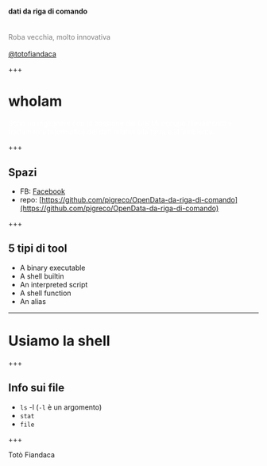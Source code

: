 #### dati da riga di comando
<br>
<span style="color:gray">Roba vecchia, molto innovativa</span>
<br>
<span style="color:gray"></span>
<br>
<span style="color:gray"><a href="https://twitter.com/totofiandaca?lang=it" target="_blank">@totofiandaca</a></span>

+++

# whoIam

<span style="color:white"> Sono un ingegnere con la passione del GIS</span>
<span style="color:white">Mi occupo rilevamento e trattamento informatico
dei dati relativi alla terra e all’ambiente.</span>

+++

## Spazi

- FB: [Facebook](https://www.facebook.com/pigreco314)
- repo: [https://github.com/pigreco/OpenData-da-riga-di-comando](https://github.com/pigreco/OpenData-da-riga-di-comando)

+++

## 5 tipi di tool

- A binary executable
- A shell builtin
- An interpreted script
- A shell function
- An alias

---

# Usiamo la shell

+++

## Info sui file

- `ls` -l (`-l` è un argomento)
- `stat`
- `file`

+++

Totò Fiandaca


